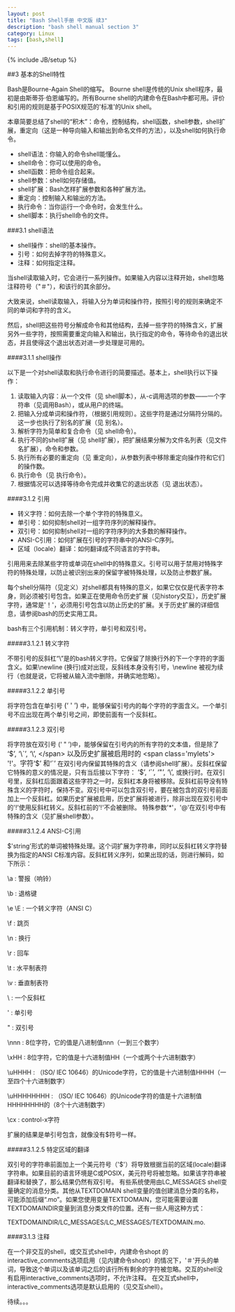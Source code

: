 ```yaml
---
layout: post
title: "Bash Shell手册 中文版 续3"
description: "bash shell manual section 3"
category: Linux
tags: [bash,shell]
---
```

{% include JB/setup %}
<style>
.mylets{
font-size: 1.1em;
}
</style>
##3 基本的Shell特性

Bash是Bourne-Again Shell的缩写。 Bourne shell是传统的Unix shell程序，最初是由斯蒂芬·伯恩编写的。所有Bourne shell的内建命令在Bash中都可用。评价和引用的规则是基于POSIX规范的'标准'的Unix shell。

本章简要总结了shell的“积木”：命令，控制结构，shell函数，shell参数，shell扩展，重定向（这是一种导向输入和输出到命名文件的方法），以及shell如何执行命令。

* shell语法：你输入的命令shell能懂么。
* shell命令：你可以使用的命令。
* shell函数：把命令组合起来。
* shell参数：shell如何存储值。
* shell扩展：Bash怎样扩展参数和各种扩展方法。
* 重定向：控制输入和输出的方法。
* 执行命令：当你运行一个命令时，会发生什么。
* shell脚本：执行shell命令的文件。

###3.1 shell语法

* shell操作：shell的基本操作。
* 引号：如何去掉字符的特殊意义。
* 注释：如何指定注释。

当shell读取输入时，它会进行一系列操作。如果输入内容以注释开始，shell忽略注释符号（"＃"），和该行的其余部分。

大致来说，shell读取输入，将输入分为单词和操作符，按照引号的规则来确定不同的单词和字符的含义。

然后，shell把这些符号分解成命令和其他结构，去掉一些字符的特殊含义，扩展另外一些字符，按照需要重定向输入和输出，执行指定的命令，等待命令的退出状态，并且使得这个退出状态对进一步处理是可用的。

####3.1.1 shell操作

以下是一个对shell读取和执行命令进行的简要描述。基本上，shell执行以下操作：

1. 读取输入内容：从一个文件（见 shell脚本），从-c调用选项的参数——一个字符串（见调用Bash），或从用户的终端。
2. 把输入分成单词和操作符，（根据引用规则）。这些字符是通过分隔符分隔的。这一步也执行了别名的扩展（见 别名）。
3. 解析字符为简单和复合命令（见 shell命令）。
4. 执行不同的shell扩展（见 shell扩展），把扩展结果分解为文件名列表（见文件名扩展），命令和参数。
5. 执行所有必要的重定向（见 重定向），从参数列表中移除重定向操作符和它们的操作数。
6. 执行命令（见 执行命令）。
7. 根据情况可以选择等待命令完成并收集它的退出状态（见 退出状态）。

####3.1.2 引用

* 转义字符：如何去除一个单个字符的特殊意义。
* 单引号：如何抑制shell对一组字符序列的解释操作。
* 双引号：如何抑制shell对一组的字符序列的大多数的解释操作。
* ANSI-C引用：如何扩展在引号的字符串中的ANSI-C序列。
* 区域（locale）翻译：如何翻译成不同语言的字符串。

引用用来去除某些字符或单词在shell中的特殊意义。引号可以用于禁用对特殊字符的特殊处理，以防止被识别出来的保留字被特殊处理，以及防止参数扩展。

每个shell分隔符（见定义）对shell都具有特殊的意义，如果它仅仅是代表字符本身，则必须被引号包含。如果正在使用命令历史扩展（见history交互），历史扩展字符，通常是'！'，必须用引号包含以防止历史的扩展。关于历史扩展的详细信息，请参阅bash的历史实用工具。

bash有三个引用机制：转义字符，单引号和双引号。

#####3.1.2.1 转义字符

不带引号的反斜杠“\”是的bash转义字符。它保留了除换行外的下一个字符的字面含义。如果\newline (换行)成对出现，反斜线本身没有引号，\newline 被视为续行（也就是说，它将被从输入流中删除，并确实地忽略）。

#####3.1.2.2 单引号

将字符包含在单引号 
<span class='mylets'>
(‘ ' ’)
</span>
中，能够保留引号内的每个字符的字面含义。一个单引号不应出现在两个单引号之间，即使前面有一个反斜杠。

#####3.1.2.3 双引号

将字符放在双引号 (‘ " ’)中，能够保留在引号内的所有字符的文本值，但是除了
<span class='mylets'>
 ‘$’, ‘\`’, ‘\’,
</span>
以及历史扩展被启用时的
<span class='mylets'>
'!'。字符‘$’ 和‘\`’
</span>
在双引号内保留其特殊的含义（请参阅shell扩展）。反斜杠保留它特殊的意义的情况是，只有当后接以下字符：
<span class='mylets'>
‘$’, ‘\`’, ‘"’, ‘\’,
</span>
或换行时。在双引号里，反斜杠后面跟着这些字符之一时，反斜杠本身将被移除。反斜杠前导没有特殊含义的字符时，保持不变。双引号中可以包含双引号，要在被包含的双引号前面加上一个反斜杠。如果历史扩展被启用，历史扩展将被进行，除非出现在双引号中的'!'使用反斜杠转义。反斜杠前的'!'不会被删除。
特殊参数'*'，'@'在双引号中有特殊的含义（见扩展shell参数）。

#####3.1.2.4 ANSI-C引用

$'string'形式的单词被特殊处理。这个词扩展为字符串，同时以反斜杠转义字符替换为指定的ANSI C标准内容。反斜杠转义序列，如果出现的话，则进行解码，如下所示：

\a
: 警报（响铃）

\b
: 退格键

\e
\E
: 一个转义字符（ANSI C）

\f
: 跳页

\n
: 换行

\r
: 回车

\t
: 水平制表符

\v
: 垂直制表符

\\
: 一个反斜杠

\'
: 单引号

\"
: 双引号

\nnn
: 8位字符，它的值是八进制值nnn（一到三个数字）

\xHH
: 8位字符，它的值是十六进制值HH（一个或两个十六进制数字）

\uHHHH
: （ISO/ IEC 10646）的Unicode字符，它的值是十六进制值HHHH（一至四个十六进制数字）

\uHHHHHHHH
: （ISO/ IEC 10646）的Unicode字符的值是十六进制值HHHHHHHH的（8个十六进制数字）

\cx
: control-x字符

扩展的结果是单引号包含，就像没有$符号一样。

#####3.1.2.5 特定区域的翻译

双引号的字符串前面加上一个美元符号（'$'）将导致根据当前的区域(locale)翻译字符串。如果目前的语言环境是C或POSIX，美元符号将被忽略。如果该字符串被翻译和替换了，那么结果仍然有双引号。
有些系统使用由LC_MESSAGES shell变量确定的消息分类。其他从TEXTDOMAIN shell变量的值创建消息分类的名称，可能添加后缀“.mo”。如果您使用变量TEXTDOMAIN，您可能需要设置TEXTDOMAINDIR变量到消息分类文件的位置。还有一些人用这种方式：

TEXTDOMAINDIR/LC_MESSAGES/LC_MESSAGES/TEXTDOMAIN.mo.

####3.1.3 注释

在一个非交互的shell，或交互式shell中，内建命令shopt 的interactive_comments选项启用（见内建命令shopt）的情况下，'＃'开头的单词，导致这个单词以及该单词之后的该行所有剩余的字符被忽略。交互的shell没有启用interactive_comments选项时，不允许注释。 在交互式shell中，interactive_comments选项是默认启用的（见交互shell）。


待续。。。

